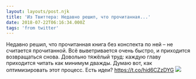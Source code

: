```yaml
---
layout: layouts/post.njk
title: 'Из Твиттера: Недавно решил, что прочитанная...'
date: 2018-07-22T06:16:34.000Z
tags: 'from twitter'
---
```



Недавно решил, что прочитанная книга без конспекта по ней – не считается прочитанной. Всё выветривается очень быстро, и приходится возвращаться снова. Довольно тяжёлый труд: каждую главу приходится читать как минимум дважды. Думаю вот, как оптимизировать этот процесс. Есть идеи? https://t.co/hid6CZzDYG
  <img src="https://pbs.twimg.com/media/DisFMVyVQAA2htK.jpg" />
